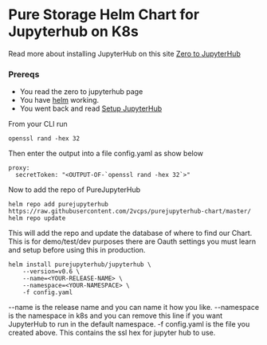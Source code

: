 # Pure Storage Helm Chart for Jupyterhub on  K8s

Read more about installing JupyterHub on this site [Zero to JupyterHub](https://zero-to-jupyterhub.readthedocs.io/en/latest/)
### Prereqs
* You read the zero to jupyterhub page
* You have [helm](http://blog.2vcps.io/2018/03/27/getting-started-with-helm-for-k8s/) working.
* You went back and read [Setup JupyterHub](https://zero-to-jupyterhub.readthedocs.io/en/latest/setup-jupyterhub.html)

From your CLI run

```
openssl rand -hex 32
```
Then enter the output into a file config.yaml as show below
```
proxy:
  secretToken: "<OUTPUT-OF-`openssl rand -hex 32`>"
```
Now to add the repo of PureJupyterHub
```
helm repo add purejupyterhub https://raw.githubusercontent.com/2vcps/purejupyterhub-chart/master/
helm repo update
```
This will add the repo and update the database of where to find our Chart.
This is for demo/test/dev purposes there are Oauth settings you must learn and setup before using this in production.
```
helm install purejupyterhub/jupyterhub \
    --version=v0.6 \
    --name=<YOUR-RELEASE-NAME> \
    --namespace=<YOUR-NAMESPACE> \
    -f config.yaml
```
--name is the release name and you can name it how you like.
--namespace is the namespace in k8s and you can remove this line if you want JupyterHub to run in the default namespace.
-f config.yaml is the file you created above. This contains the ssl hex for jupyter hub to use.
